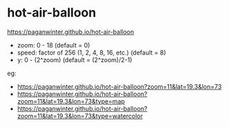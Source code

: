 # hot-air-balloon

https://paganwinter.github.io/hot-air-balloon

- zoom: 0 - 18 (default = 0)
- speed: factor of 256 (1, 2, 4, 8, 16, etc.) (default = 8)
- y: 0 - (2^zoom) (default = (2^zoom)/2-1)

eg:
- https://paganwinter.github.io/hot-air-balloon?zoom=11&lat=19.3&lon=73
- https://paganwinter.github.io/hot-air-balloon?zoom=11&lat=19.3&lon=73&type=map
- https://paganwinter.github.io/hot-air-balloon?zoom=11&lat=19.3&lon=73&type=watercolor
